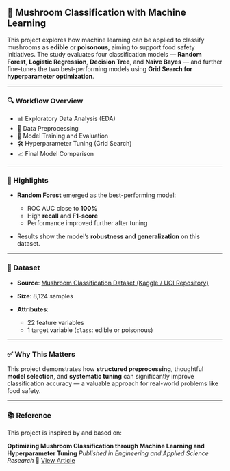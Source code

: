 ## 🍄 Mushroom Classification with Machine Learning

This project explores how machine learning can be applied to classify mushrooms as **edible** or **poisonous**, aiming to support food safety initiatives. The study evaluates four classification models — **Random Forest**, **Logistic Regression**, **Decision Tree**, and **Naive Bayes** — and further fine-tunes the two best-performing models using **Grid Search for hyperparameter optimization**.

---

### 🔍 Workflow Overview

* 📊 Exploratory Data Analysis (EDA)
* 🔧 Data Preprocessing
* 🤖 Model Training and Evaluation
* 🛠️ Hyperparameter Tuning (Grid Search)
* 📈 Final Model Comparison

---

### 📌 Highlights

* **Random Forest** emerged as the best-performing model:

  * ROC AUC close to **100%**
  * High **recall** and **F1-score**
  * Performance improved further after tuning
* Results show the model’s **robustness and generalization** on this dataset.

---

### 📁 Dataset

* **Source**: [Mushroom Classification Dataset (Kaggle / UCI Repository)](https://www.kaggle.com/datasets/uciml/mushroom-classification)
* **Size**: 8,124 samples
* **Attributes**:

  * 22 feature variables
  * 1 target variable (`class`: edible or poisonous)

---

### ✅ Why This Matters

This project demonstrates how **structured preprocessing**, thoughtful **model selection**, and **systematic tuning** can significantly improve classification accuracy — a valuable approach for real-world problems like food safety.

---

### 📚 Reference

This project is inspired by and based on:

**Optimizing Mushroom Classification through Machine Learning and Hyperparameter Tuning**
*Published in* *Engineering and Applied Science Research*
🔗 [View Article](https://ph01.tci-thaijo.org/index.php/easr/article/view/256826)

